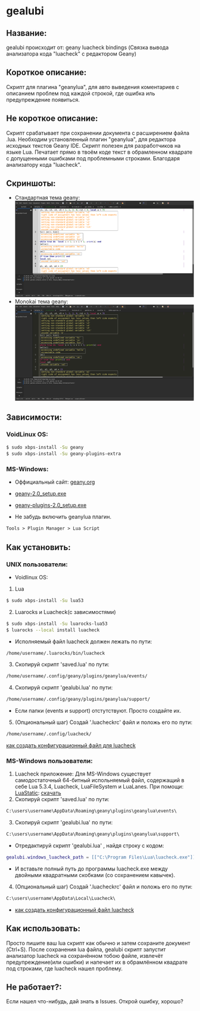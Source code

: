 # gealubi
## Название:
gealubi происходит от: geany luacheck bindings (Связка вывода анализатора кода "luacheck" с редактором Geany)
## Короткое описание:
Скрипт для плагина "geanylua", для авто выведения коментариев с описанием проблем под каждой строкой, где ошибка иль предупреждение появиться.
## Не короткое описание:
Скрипт срабатывает при сохранении документа с расширением файла .lua. Необходим установленный плагин "geanylua", для редактора исходных текстов Geany IDE. Скрипт полезен для разработчиков на языке Lua. Печатает прямо в твоём коде текст в обрамленном квадрате с допущенными ошибками под проблемными строками. Благодаря анализатору кода "luacheck". 
## Скриншоты:
- Стандартная тема geany:
![предпросмотр1](https://github.com/Yenoxel/gealubi/blob/main/geany-default-colorscheme-luacheck-warnings.png)
- Monokai тема geany:
![предпросмотр2](https://github.com/Yenoxel/gealubi/blob/main/geany-monokai-colorscheme-luacheck-warnings.png)
## Зависимости:
### VoidLinux OS:
````bash
$ sudo xbps-install -Su geany
$ sudo xbps-install -Su geany-plugins-extra
````
### MS-Windows:
- Оффициальный сайт: [geany.org](https://www.geany.org/download/releases/)
- [geany-2.0_setup.exe](https://download.geany.org/geany-2.0_setup.exe)
- [geany-plugins-2.0_setup.exe](https://plugins.geany.org/geany-plugins/geany-plugins-2.0_setup.exe)

- Не забудь включить geanylua плагин.
````markdown
Tools > Plugin Manager > Lua Script 
````
## Как установить:
### UNIX пользователи:
- Voidlinux OS:
1. Lua
````bash
$ sudo xbps-install -Su lua53
````
2. Luarocks и Luacheck(с зависимостями)
````bash
$ sudo xbps-install -Su luarocks-lua53
$ luarocks --local install luacheck
````
- Исполняемый файл luacheck должен лежать по пути:
````markdown
/home/username/.luarocks/bin/luacheck
````
3. Скопируй скрипт 'saved.lua' по пути:
````markdown
/home/username/.config/geany/plugins/geanylua/events/
````
4. Скопируй скрипт 'gealubi.lua' по пути:
````markdown
/home/username/.config/geany/plugins/geanylua/support/
````
- Если папки (events и support) отстутствуют. Просто создайте их.
5. (Опциональный шаг) Создай '.luacheckrc' файл и положь его по пути:
````markdown
/home/username/.config/luacheck/
````
[как создать конфигурационный файл для luacheck](https://luacheck.readthedocs.io/en/stable/config.html)
### MS-Windows пользователи:
1. Luacheck приложение:
Для MS-Windows существует самодостаточный 64-битный испольняемый файл, содержащий в себе Lua 5.3.4, Luacheck, LuaFileSystem и LuaLanes. При помощи: [LuaStatic](https://github.com/ers35/luastatic): [скачать](https://github.com/mpeterv/luacheck/releases/download/0.23.0/luacheck.exe)
2. Скопируй скрипт 'saved.lua' по пути:
````markdown
C:\users\username\AppData\Roaming\geany\plugins\geanylua\events\
````
3. Скопируй скрипт 'gealubi.lua' по пути:
````markdown
C:\users\username\AppData\Roaming\geany\plugins\geanylua\support\
````
- Отредактируй скрипт 'gealubi.lua' , найдя строку с кодом:
````lua
gealubi.windows_luacheck_path = [["C:\Program Files\Lua\luacheck.exe"]]
````
- И вставьте полный путь до программы luacheck.exe между двойными квадратными скобками (со сохранением кавычек).
4. (Опциональный шаг) Создай '.luacheckrc' файл и положь его по пути:
````markdown
C:\users\username\AppData\Local\Luacheck\
````
- [как создать конфигурационный файл luacheck](https://luacheck.readthedocs.io/en/stable/config.html)
## Как использовать:
Просто пишите ваш lua скрипт как обычно и затем сохраните документ (Ctrl+S). После сохранения lua файла, gealubi скрипт запустит анализатор luacheck на сохранённом тобою файле, извлечёт предупреждение(или ошибки) и напечает их в обрамлённом квадрате под строками, где luacheck нашел проблему.
## Не работает?:
Если нашел что-нибудь, дай знать в Issues. Открой ошибку, хорошо?
